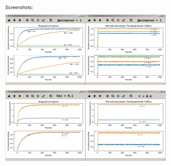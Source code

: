 Screenshots:

![alt tag](https://raw.githubusercontent.com/fedotov2a/TSU/master/ML/Bandit/D1_GS.jpg)

![alt tag](https://raw.githubusercontent.com/fedotov2a/TSU/master/ML/Bandit/E_01_T_06_GS.jpg)

